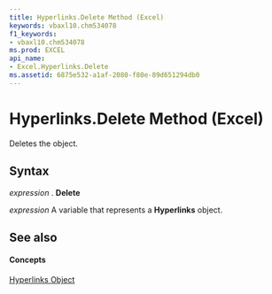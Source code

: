 ```yaml
---
title: Hyperlinks.Delete Method (Excel)
keywords: vbaxl10.chm534078
f1_keywords:
- vbaxl10.chm534078
ms.prod: EXCEL
api_name:
- Excel.Hyperlinks.Delete
ms.assetid: 6875e532-a1af-2080-f80e-89d651294db0
---
```



# Hyperlinks.Delete Method (Excel)

Deletes the object.


## Syntax

 _expression_ . **Delete**

 _expression_ A variable that represents a **Hyperlinks** object.


## See also


#### Concepts


[Hyperlinks Object](hyperlinks-object-excel.md)

